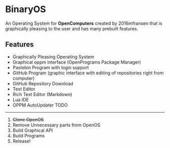 BinaryOS
=======
An Operating System for **OpenComputers** created by 2016mfransen that is graphically pleasing to the user and has many prebuilt features.

Features
--------
 - Graphically Pleasing Operating System
 - Graphical oppm interface (OpenPrograms Package Manager)
 - Pastebin Program with login support
 - GitHub Program (graphic interface with editing of repositories right from computer)
 - GitHub Repository Download
 - Text Editor
 - Rich Text Editor (Markdown)
 - Lua IDE
 - OPPM AutoUpdater
TODO
--------
 1. ~~Clone OpenOS~~
 2. Remove Unnecessary parts from OpenOS
 3. Build Graphical API
 4. Build Programs
 5. Release!

